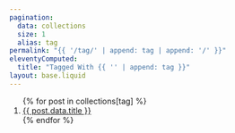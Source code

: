 ```yaml
---
pagination:
  data: collections
  size: 1
  alias: tag
permalink: "{{ '/tag/' | append: tag | append: '/' }}"
eleventyComputed:
  title: "Tagged With {{ '' | append: tag }}"
layout: base.liquid
---
```


<ol>
    {% for post in collections[tag] %}
        <li><a href="{{ post.url | url }}">{{ post.data.title }}</a></li>
    {% endfor %}
</ol>
